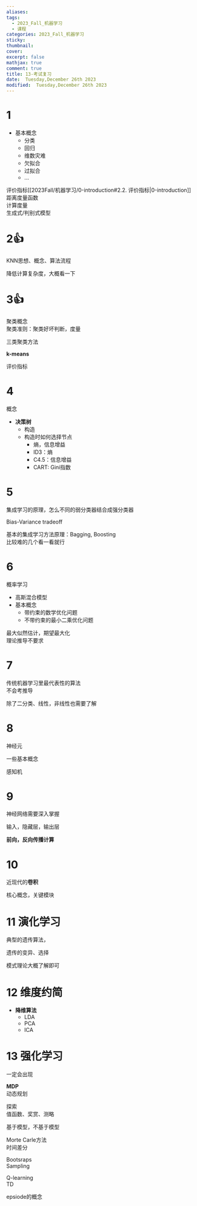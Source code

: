 ```yaml
---
aliases: 
tags:
  - 2023_Fall_机器学习
  - 课程
categories: 2023_Fall_机器学习
sticky:
thumbnail:
cover: 
excerpt: false
mathjax: true
comment: true
title: 13-考试复习
date:  Tuesday,December 26th 2023
modified:  Tuesday,December 26th 2023
---
```


# 1

- 基本概念
	- 分类
	- 回归
	- 维数灾难
	- 欠拟合
	- 过拟合
	- ...

评价指标[[2023Fall/机器学习/0-introduction#2.2. 评价指标|0-introduction]]  
距离度量函数  
计算度量  
生成式/判别式模型

# 2👍

KNN思想、概念、算法流程

降低计算复杂度，大概看一下

# 3👍

聚类概念  
聚类准则：聚类好坏判断，度量

三类聚类方法

**k-means**

评价指标

# 4

概念

- **决策树**
	- 构造
	- 构造时如何选择节点
		- 熵，信息增益
		- ID3：熵
		- C4.5：信息增益
		- CART: Gini指数

# 5

集成学习的原理，怎么不同的弱分类器结合成强分类器

Bias-Variance tradeoff

基本的集成学习方法原理：Bagging, Boosting  
比较难的几个看一看就行

# 6

概率学习

- 高斯混合模型
- 基本概念
	- 带约束的数学优化问题
	- 不带约束的最小二乘优化问题

最大似然估计，期望最大化  
理论推导不要求

# 7

传统机器学习里最代表性的算法  
不会考推导

除了二分类、线性，非线性也需要了解

# 8

神经元

一些基本概念

感知机

# 9

神经网络需要深入掌握

输入，隐藏层，输出层

**前向，反向传播计算**

# 10

近现代的**卷积**

核心概念，关键模块

# 11 演化学习

典型的遗传算法，

遗传的变异、选择

模式理论大概了解即可

# 12 维度约简

- **降维算法**
	- LDA
	- PCA
	- ICA

# 13 强化学习

一定会出现

**MDP**  
动态规划

探索  
值函数、奖赏、测略

基于模型，不基于模型

Morte Carle方法  
时间差分

Bootsraps  
Sampling

Q-learning  
TD

epsiode的概念
